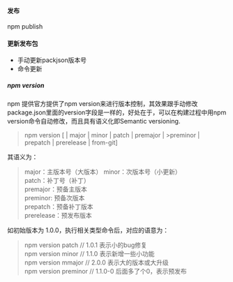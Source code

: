 #### 发布
npm publish

#### 更新发布包
- 手动更新packjson版本号
- 命令更新

##### npm version
npm 提供官方提供了npm version来进行版本控制，其效果跟手动修改package.json里面的version字段是一样的，好处在于，可以在构建过程中用npm version命令自动修改，而且具有语义化即Semantic versioning.
> npm version [<newversion> | major | minor | patch | premajor | >preminor | 
prepatch | prerelease | from-git]


其语义为： 
> major：主版本号（大版本） 
minor：次版本号（小更新）   
patch：补丁号（补丁）   
premajor：预备主版本    
preminor: 预备次版本    
prepatch：预备补丁版本  
prerelease：预发布版本  

如初始版本为 1.0.0，执行相关类型命令后，对应的语意为：
> npm version patch  // 1.0.1 表示小的bug修复   
npm version minor // 1.1.0 表示新增一些小功能   
npm version mmajor // 2.0.0 表示大的版本或大升级    
npm version preminor // 1.1.0-0 后面多了个0，表示预发布 
